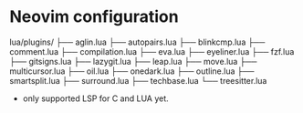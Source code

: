 # Neovim configuration 


lua/plugins/
├── aglin.lua
├── autopairs.lua
├── blinkcmp.lua
├── comment.lua
├── compilation.lua
├── eva.lua
├── eyeliner.lua
├── fzf.lua
├── gitsigns.lua
├── lazygit.lua
├── leap.lua
├── move.lua
├── multicursor.lua
├── oil.lua
├── onedark.lua
├── outline.lua
├── smartsplit.lua
├── surround.lua
├── techbase.lua
└── treesitter.lua

* only supported LSP for C and LUA yet.
